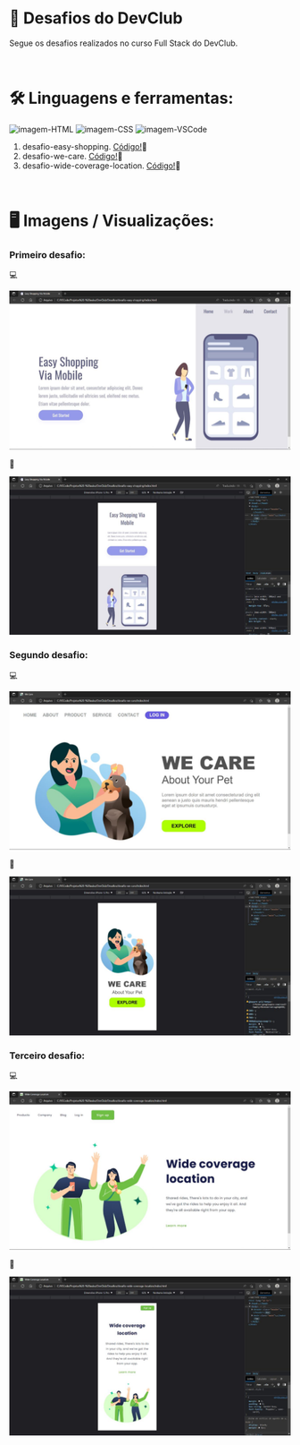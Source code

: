# 🚀 Desafios do DevClub 
Segue os desafios realizados no curso Full Stack do DevClub. 

<br>

# 🛠️ Linguagens e ferramentas:
<img alt="imagem-HTML" height="30" width="40" src="https://cdn.jsdelivr.net/gh/devicons/devicon/icons/html5/html5-plain-wordmark.svg" /> <img alt="imagem-CSS" height="30" width="40" src="https://cdn.jsdelivr.net/gh/devicons/devicon/icons/css3/css3-plain-wordmark.svg" /> <img alt="imagem-VSCode" height="30" width="40" src="https://cdn.jsdelivr.net/gh/devicons/devicon/icons/vscode/vscode-original.svg" />

1. desafio-easy-shopping. [Código!](https://github.com/ferreiraitalo/Desafios-Curso-DevClub/tree/main/desafio-easy-shopping)🔗
2. desafio-we-care. [Código!](https://github.com/ferreiraitalo/Desafios-Curso-DevClub/tree/main/desafio-we-care)🔗
3. desafio-wide-coverage-location. [Código!](https://github.com/ferreiraitalo/Desafios-Curso-DevClub/tree/main/desafio-wide-coverage-location)🔗

<br>

# 🖥️ Imagens / Visualizações:
### Primeiro desafio:
💻

![Imagem do desafio We Care em notebook.](./img/desafio-easy-shopping.jpg)

📱

![Imagem do desafio We Care em mobile.](./img/desafio-easy-shopping-mobile.jpg)

### Segundo desafio:
💻

![Imagem do desafio We Care em notebook.](./img/desafio-we-care.jpg)

📱

![Imagem do desafio We Care em mobile.](./img/desafio-we-care-mobile.jpg)

### Terceiro desafio:
💻

![Imagem do desafio Wide Coverage Location em notebook.](./img/desafio-wide-coverage-location.jpg)

📱

![Imagem do desafio Wide Coverage Location em mobile.](./img/desafio-wide-coverage-location-mobile.jpg)









